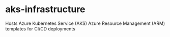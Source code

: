 # aks-infrastructure
Hosts Azure Kubernetes Service (AKS) Azure Resource Management (ARM) templates for CI/CD deployments
